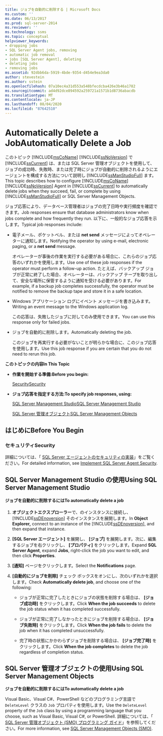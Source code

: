 ```yaml
---
title: ジョブを自動的に削除する | Microsoft Docs
ms.custom: ''
ms.date: 06/13/2017
ms.prod: sql-server-2014
ms.reviewer: ''
ms.technology: ssms
ms.topic: conceptual
helpviewer_keywords:
- dropping jobs
- SQL Server Agent jobs, removing
- automatic job removal
- jobs [SQL Server Agent], deleting
- deleting jobs
- removing jobs
ms.assetid: 92dbb6da-5919-4bde-9354-d454e9ea3da0
author: stevestein
ms.author: sstein
ms.openlocfilehash: 07a10ec4a31d553a548bfecdcba426e3b46a1782
ms.sourcegitcommit: ad4d92dce894592a259721a1571b1d8736abacdb
ms.translationtype: MT
ms.contentlocale: ja-JP
ms.lasthandoff: 08/04/2020
ms.locfileid: "87642510"
---
```

# <a name="automatically-delete-a-job"></a><span data-ttu-id="c7bc0-102">Automatically Delete a Job</span><span class="sxs-lookup"><span data-stu-id="c7bc0-102">Automatically Delete a Job</span></span>
  <span data-ttu-id="c7bc0-103">このトピック [!INCLUDE[msCoName](../../includes/msconame-md.md)] [!INCLUDE[ssNoVersion](../../includes/ssnoversion-md.md)] で [!INCLUDE[ssCurrent](../../includes/sscurrent-md.md)] は、または SQL Server 管理オブジェクトを使用して、ジョブの成功時、失敗時、または完了時にジョブが自動的に削除されるようにエージェントを構成する方法について説明し [!INCLUDE[ssManStudioFull](../../includes/ssmanstudiofull-md.md)] ます。</span><span class="sxs-lookup"><span data-stu-id="c7bc0-103">This topic describes how to configure [!INCLUDE[msCoName](../../includes/msconame-md.md)] [!INCLUDE[ssNoVersion](../../includes/ssnoversion-md.md)] Agent in [!INCLUDE[ssCurrent](../../includes/sscurrent-md.md)] to automatically delete jobs when they succeed, fail, or complete by using [!INCLUDE[ssManStudioFull](../../includes/ssmanstudiofull-md.md)] or SQL Server Management Objects.</span></span>  
  
 <span data-ttu-id="c7bc0-104">ジョブ応答により、データベース管理者はジョブの完了日時や実行頻度を確認できます。</span><span class="sxs-lookup"><span data-stu-id="c7bc0-104">Job responses ensure that database administrators know when jobs complete and how frequently they run.</span></span> <span data-ttu-id="c7bc0-105">以下に、一般的なジョブ応答を示します。</span><span class="sxs-lookup"><span data-stu-id="c7bc0-105">Typical job responses include:</span></span>  
  
-   <span data-ttu-id="c7bc0-106">電子メール、ポケットベル、または **net send** メッセージによってオペレーターに通知します。</span><span class="sxs-lookup"><span data-stu-id="c7bc0-106">Notifying the operator by using e-mail, electronic paging, or a **net send** message.</span></span>  
  
     <span data-ttu-id="c7bc0-107">オペレーターが事後の作業を実行する必要がある場合に、これらのジョブ応答のいずれかを使用します。</span><span class="sxs-lookup"><span data-stu-id="c7bc0-107">Use one of these job responses if the operator must perform a follow-up action.</span></span> <span data-ttu-id="c7bc0-108">たとえば、バックアップ ジョブが正常に終了した場合、オペレーターは、バックアップ テープを取り出して、安全な場所に保管するように通知を受ける必要があります。</span><span class="sxs-lookup"><span data-stu-id="c7bc0-108">For example, if a backup job completes successfully, the operator must be notified to remove the backup tape and store it in a safe location.</span></span>  
  
-   <span data-ttu-id="c7bc0-109">Windows アプリケーション ログにイベント メッセージを書き込みます。</span><span class="sxs-lookup"><span data-stu-id="c7bc0-109">Writing an event message to the Windows application log.</span></span>  
  
     <span data-ttu-id="c7bc0-110">この応答は、失敗したジョブに対してのみ使用できます。</span><span class="sxs-lookup"><span data-stu-id="c7bc0-110">You can use this response only for failed jobs.</span></span>  
  
-   <span data-ttu-id="c7bc0-111">ジョブを自動的に削除します。</span><span class="sxs-lookup"><span data-stu-id="c7bc0-111">Automatically deleting the job.</span></span>  
  
     <span data-ttu-id="c7bc0-112">このジョブを再実行する必要がないことが明らかな場合に、このジョブ応答を使用します。</span><span class="sxs-lookup"><span data-stu-id="c7bc0-112">Use this job response if you are certain that you do not need to rerun this job.</span></span>  
  
 <span data-ttu-id="c7bc0-113">**このトピックの内容**</span><span class="sxs-lookup"><span data-stu-id="c7bc0-113">**In This Topic**</span></span>  
  
-   <span data-ttu-id="c7bc0-114">**作業を開始する準備:**</span><span class="sxs-lookup"><span data-stu-id="c7bc0-114">**Before you begin:**</span></span>  
  
     [<span data-ttu-id="c7bc0-115">Security</span><span class="sxs-lookup"><span data-stu-id="c7bc0-115">Security</span></span>](#Security)  
  
-   <span data-ttu-id="c7bc0-116">**ジョブ応答を指定する方法:**</span><span class="sxs-lookup"><span data-stu-id="c7bc0-116">**To specify job responses, using:**</span></span>  
  
     [<span data-ttu-id="c7bc0-117">SQL Server Management Studio</span><span class="sxs-lookup"><span data-stu-id="c7bc0-117">SQL Server Management Studio</span></span>](#SSMS)  
  
     [<span data-ttu-id="c7bc0-118">SQL Server 管理オブジェクト</span><span class="sxs-lookup"><span data-stu-id="c7bc0-118">SQL Server Management Objects</span></span>](#SMO)  
  
##  <a name="before-you-begin"></a><a name="BeforeYouBegin"></a> <span data-ttu-id="c7bc0-119">はじめに</span><span class="sxs-lookup"><span data-stu-id="c7bc0-119">Before You Begin</span></span>  
  
###  <a name="security"></a><a name="Security"></a> <span data-ttu-id="c7bc0-120">セキュリティ</span><span class="sxs-lookup"><span data-stu-id="c7bc0-120">Security</span></span>  
 <span data-ttu-id="c7bc0-121">詳細については、「 [SQL Server エージェントのセキュリティの実装](implement-sql-server-agent-security.md)」をご覧ください。</span><span class="sxs-lookup"><span data-stu-id="c7bc0-121">For detailed information, see [Implement SQL Server Agent Security](implement-sql-server-agent-security.md).</span></span>  
  
##  <a name="using-sql-server-management-studio"></a><a name="SSMS"></a> <span data-ttu-id="c7bc0-122">SQL Server Management Studio の使用</span><span class="sxs-lookup"><span data-stu-id="c7bc0-122">Using SQL Server Management Studio</span></span>  
  
#### <a name="to-automatically-delete-a-job"></a><span data-ttu-id="c7bc0-123">ジョブを自動的に削除するには</span><span class="sxs-lookup"><span data-stu-id="c7bc0-123">To automatically delete a job</span></span>  
  
1.  <span data-ttu-id="c7bc0-124">**オブジェクトエクスプローラー**で、のインスタンスに接続し、 [!INCLUDE[ssDEnoversion](../../includes/ssdenoversion-md.md)] そのインスタンスを展開します。</span><span class="sxs-lookup"><span data-stu-id="c7bc0-124">In **Object Explorer,** connect to an instance of the [!INCLUDE[ssDEnoversion](../../includes/ssdenoversion-md.md)], and then expand that instance.</span></span>  
  
2.  <span data-ttu-id="c7bc0-125">**[SQL Server エージェント]** を展開し、 **[ジョブ]** を展開します。次に、編集するジョブを右クリックし、 **[プロパティ]** をクリックします。</span><span class="sxs-lookup"><span data-stu-id="c7bc0-125">Expand **SQL Server Agent**, expand **Jobs**, right-click the job you want to edit, and then click **Properties**.</span></span>  
  
3.  <span data-ttu-id="c7bc0-126">**[通知]** ページをクリックします。</span><span class="sxs-lookup"><span data-stu-id="c7bc0-126">Select the **Notifications** page.</span></span>  
  
4.  <span data-ttu-id="c7bc0-127">**[自動的にジョブを削除]** チェック ボックスをオンにし、次のいずれかを選択します。</span><span class="sxs-lookup"><span data-stu-id="c7bc0-127">Check **Automatically delete job**, and choose one of the following:</span></span>  
  
    -   <span data-ttu-id="c7bc0-128">ジョブが正常に完了したときにジョブの状態を削除する場合は、 **[ジョブ成功時]** をクリックします。</span><span class="sxs-lookup"><span data-stu-id="c7bc0-128">Click **When the job succeeds** to delete the job status when it has completed successfully.</span></span>  
  
    -   <span data-ttu-id="c7bc0-129">ジョブが正常に完了しなかったときにジョブを削除する場合は、 **[ジョブ失敗時]** をクリックします。</span><span class="sxs-lookup"><span data-stu-id="c7bc0-129">Click **When the job fails** to delete the job when it has completed unsuccessfully.</span></span>  
  
    -   <span data-ttu-id="c7bc0-130">完了時の状態にかかわらずジョブを削除する場合は、 **[ジョブ完了時]** をクリックします。</span><span class="sxs-lookup"><span data-stu-id="c7bc0-130">Click **When the job completes** to delete the job regardless of completion status.</span></span>  
  
##  <a name="using-sql-server-management-objects"></a><a name="SMO"></a><span data-ttu-id="c7bc0-131">SQL Server 管理オブジェクトの使用</span><span class="sxs-lookup"><span data-stu-id="c7bc0-131">Using SQL Server Management Objects</span></span>  
 <span data-ttu-id="c7bc0-132">**ジョブを自動的に削除するには**</span><span class="sxs-lookup"><span data-stu-id="c7bc0-132">**To automatically delete a job**</span></span>  
  
 <span data-ttu-id="c7bc0-133">Visual Basic、Visual C#、PowerShell などのプログラミング言語で `DeleteLevel` クラスの `Job` プロパティを使用します。</span><span class="sxs-lookup"><span data-stu-id="c7bc0-133">Use the `DeleteLevel` property of the `Job` class by using a programming language that you choose, such as Visual Basic, Visual C#, or PowerShell.</span></span> <span data-ttu-id="c7bc0-134">詳細については、「 [SQL Server 管理オブジェクト (SMO) プログラミング ガイド](https://msdn.microsoft.com/library/ms162169.aspx)」を参照してください。</span><span class="sxs-lookup"><span data-stu-id="c7bc0-134">For more information, see [SQL Server Management Objects (SMO)](https://msdn.microsoft.com/library/ms162169.aspx).</span></span>  
  
  
